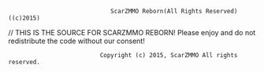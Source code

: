                                  ScarZMMO Reborn(All Rights Reserved)((c)2015)

  // THIS IS THE SOURCE FOR SCARZMMO REBORN! Please enjoy and do not redistribute the code without our consent! 

                              Copyright (c) 2015, ScarZMMO All rights reserved.
